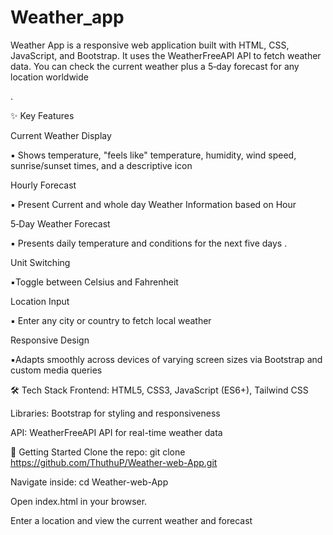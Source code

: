 # Weather_app
Weather App is a responsive web application built with HTML, CSS, JavaScript, and Bootstrap. It uses the WeatherFreeAPI API to fetch weather data. You can check the current weather plus a 5‑day forecast for any location worldwide 

.

✨ Key Features

Current Weather Display

▪️ Shows temperature, "feels like" temperature, humidity, wind speed, sunrise/sunset times, and a descriptive icon 

Hourly Forecast

▪️ Present Current and whole day Weather Information based on Hour

5‑Day Weather Forecast

▪️ Presents daily temperature and conditions for the next five days .

Unit Switching

▪️Toggle between Celsius and Fahrenheit 

Location Input

▪️ Enter any city or country to fetch local weather 

Responsive Design

▪️Adapts smoothly across devices of varying screen sizes via Bootstrap and custom media queries 


🛠️ Tech Stack
Frontend: HTML5, CSS3, JavaScript (ES6+), Tailwind CSS

Libraries: Bootstrap for styling and responsiveness

API: WeatherFreeAPI API for real-time weather data 

🚀 Getting Started
Clone the repo:
git clone https://github.com/ThuthuP/Weather-web-App.git

Navigate inside:
cd Weather-web-App

Open index.html in your browser.

Enter a location and view the current weather and forecast 
